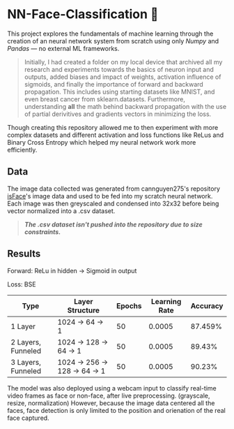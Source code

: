# NN-Face-Classification 🥸

This project explores the fundamentals of machine learning through the creation of an neural network system from scratch using only *Numpy* and *Pandas* — no external ML frameworks. 

> Initially, I had created a folder on my local device that archived all my research and experiments towards the basics of neuron input and outputs, added biases and impact of weights, activation influence of sigmoids, and finally the importance of forward and backward propagation. This includes using starting datasets like MNIST, and even breast cancer from sklearn.datasets. Furthermore, understanding **__all__** the math behind backward propagation with the use of partial derivitives and gradients vectors in minimizing the loss.

Though creating this repository allowed me to then experiment with more complex datasets and different activation and loss functions like ReLus and Binary Cross Entropy which helped my neural network work more efficiently.

## Data
The image data collected was generated from cannguyen275's repository [isFace](https://github.com/cannguyen275/isFace/tree/master)'s image data and used to be fed into my scratch neural network. Each image was then greyscaled and condensed into 32x32 before being vector normalized into a .csv dataset. 

> ***The .csv dataset isn't pushed into the repository due to size constraints.***

## Results
Forward: ReLu in hidden → Sigmoid in output

Loss: BSE

| Type | Layer Structure | Epochs | Learning Rate | Accuracy |
| --- | --- | --- | --- | --- |
| 1 Layer | 1024 → 64 → 1 | 50 | 0.0005 | 87.459% |
| 2 Layers, Funneled | 1024 → 128 → 64 → 1 | 50 | 0.0005 | 89.43% |
| 3 Layers, Funneled | 1024 → 256 → 128 → 64 → 1 | 50 | 0.0005 | 90.23% |


The model was also deployed using a webcam input to classify real-time video frames as face or non-face, after live preprocessing. (grayscale, resize, normalization) However, because the image data centered all the faces, face detection is only limited to the position and orienation of the real face captured.
